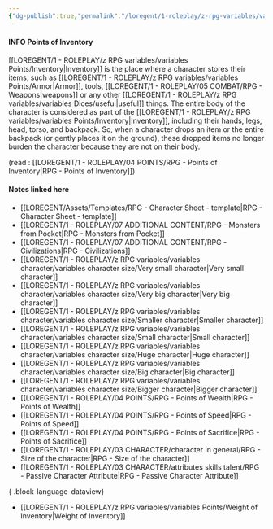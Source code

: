 ```yaml
---
{"dg-publish":true,"permalink":"/loregent/1-roleplay/z-rpg-variables/variables-points/points-of-inventory/"}
---
```


#### INFO Points of Inventory

[[LOREGENT/1 - ROLEPLAY/z RPG variables/variables Points/Inventory\|Inventory]] is the place where a character stores their items, such as [[LOREGENT/1 - ROLEPLAY/z RPG variables/variables Points/Armor\|Armor]], tools, [[LOREGENT/1 - ROLEPLAY/05 COMBAT/RPG - Weapons\|weapons]] or any other [[LOREGENT/1 - ROLEPLAY/z RPG variables/variables Dices/useful\|useful]] things. The entire body of the character is considered as part of the [[LOREGENT/1 - ROLEPLAY/z RPG variables/variables Points/Inventory\|Inventory]], including their hands, legs, head, torso, and backpack. So, when a character drops an item or the entire backpack (or gently places it on the ground), these dropped items no longer burden the character because they are not on their body.

(read : [[LOREGENT/1 - ROLEPLAY/04 POINTS/RPG - Points of Inventory\|RPG - Points of Inventory]])
#### Notes linked here
- [[LOREGENT/Assets/Templates/RPG - Character Sheet - template\|RPG - Character Sheet - template]]
- [[LOREGENT/1 - ROLEPLAY/07 ADDITIONAL CONTENT/RPG - Monsters from Pocket\|RPG - Monsters from Pocket]]
- [[LOREGENT/1 - ROLEPLAY/07 ADDITIONAL CONTENT/RPG - Civilizations\|RPG - Civilizations]]
- [[LOREGENT/1 - ROLEPLAY/z RPG variables/variables character/variables character size/Very small character\|Very small character]]
- [[LOREGENT/1 - ROLEPLAY/z RPG variables/variables character/variables character size/Very big character\|Very big character]]
- [[LOREGENT/1 - ROLEPLAY/z RPG variables/variables character/variables character size/Smaller character\|Smaller character]]
- [[LOREGENT/1 - ROLEPLAY/z RPG variables/variables character/variables character size/Small character\|Small character]]
- [[LOREGENT/1 - ROLEPLAY/z RPG variables/variables character/variables character size/Huge character\|Huge character]]
- [[LOREGENT/1 - ROLEPLAY/z RPG variables/variables character/variables character size/Big character\|Big character]]
- [[LOREGENT/1 - ROLEPLAY/z RPG variables/variables character/variables character size/Bigger character\|Bigger character]]
- [[LOREGENT/1 - ROLEPLAY/04 POINTS/RPG - Points of Wealth\|RPG - Points of Wealth]]
- [[LOREGENT/1 - ROLEPLAY/04 POINTS/RPG - Points of Speed\|RPG - Points of Speed]]
- [[LOREGENT/1 - ROLEPLAY/04 POINTS/RPG - Points of Sacrifice\|RPG - Points of Sacrifice]]
- [[LOREGENT/1 - ROLEPLAY/03 CHARACTER/character in general/RPG - Size of the character\|RPG - Size of the character]]
- [[LOREGENT/1 - ROLEPLAY/03 CHARACTER/attributes skills talent/RPG - Passive Character Attribute\|RPG - Passive Character Attribute]]

{ .block-language-dataview}
- [[LOREGENT/1 - ROLEPLAY/z RPG variables/variables Points/Weight of Inventory\|Weight of Inventory]]